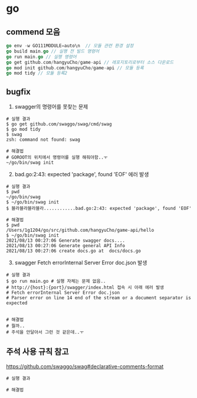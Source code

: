 # go

## commend 모음
``` go 
go env -w GO111MODULE=auto\n  // 모듈 관련 환경 설정
go build main.go // 실행 전 빌드 명령어
go run main.go // 실행 명령어
go get github.com/hangyuCho/game-api // 레포지토리로부터 소스 다운로드
go mod init github.com/hangyuCho/game-api // 모듈 등록
go mod tidy // 모듈 등록2
```

## bugfix
1. swagger의 명령어를 못찾는 문제
``` shell
# 실행 결과
$ go get github.com/swaggo/swag/cmd/swag
$ go mod tidy
$ swag
zsh: command not found: swag

# 해결법
# GOROOT의 위치에서 명령어를 실행 해줘야함..ㅜ
~/go/bin/swag init
```

2. bad.go:2:43: expected 'package', found 'EOF' 에러 발생

``` shell
# 실행 결과
$ pwd
~/go/bin/swag
$ ~/go/bin/swag init
$ 블라블라블라블라............bad.go:2:43: expected 'package', found 'EOF'

# 해결법
$ pwd
/Users/1g1204/go/src/github.com/hangyuCho/game-api/hello
$ ~/go/bin/swag init
2021/08/13 00:27:06 Generate swagger docs....
2021/08/13 00:27:06 Generate general API Info
2021/08/13 00:27:06 create docs.go at  docs/docs.go
```

3. swagger Fetch errorInternal Server Error doc.json 발생
``` shell
# 실행 결과
$ go run main.go # 실행 자체는 문제 없음..
# http://{host}:{port}/swagger/index.html 접속 시 아래 에러 발생
# Fetch errorInternal Server Error doc.json
# Parser error on line 14 end of the stream or a document separator is expected


# 해결법
# 뭘까..
# 주석을 안달아서 그런 것 같은데..ㅜ
```

 ## 주석 사용 규칙 참고
 https://github.com/swaggo/swag#declarative-comments-format
 

``` shell
# 실행 결과

# 해결법

```